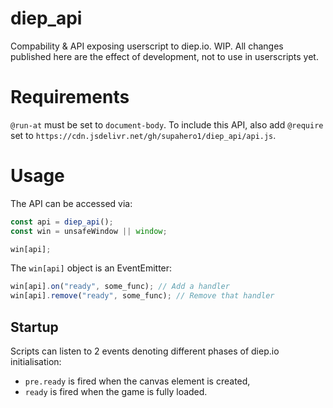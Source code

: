 # diep_api
Compability &amp; API exposing userscript to diep.io. WIP. All changes published here are the effect of development, not to use in userscripts yet.

# Requirements
`@run-at` must be set to `document-body`.
To include this API, also add `@require` set to `https://cdn.jsdelivr.net/gh/supahero1/diep_api/api.js`.

# Usage
The API can be accessed via:
```js
const api = diep_api();
const win = unsafeWindow || window;

win[api];
```

The `win[api]` object is an EventEmitter:
```js
win[api].on("ready", some_func); // Add a handler
win[api].remove("ready", some_func); // Remove that handler
```

## Startup

Scripts can listen to 2 events denoting different phases of diep.io initialisation:
- `pre.ready` is fired when the canvas element is created,
- `ready` is fired when the game is fully loaded.
